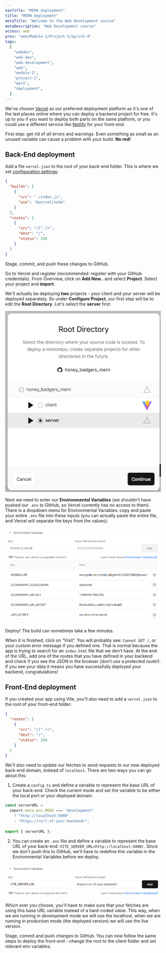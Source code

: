 ```yaml
---
navTitle: "MERN deployment"
title: "MERN deployment"
metaTitle: "Welcome to the Web Development course"
metaDescription: "Web Development course"
access: web
prev: "web/Module-2/Project-1/Sprint-4"
tags:
  [
    "webdev",
    "web-dev",
    "web-development",
    "web",
    "module-2",
    "project-1",
    "mern",
    "deployment",
  ]
---
```


We've chosen [Vercel](https://vercel.com/) as our preferred deployment platform as it's one of the last places online where you can deploy a backend project for free. It's up to you if you want to deploy both parts on the same platform, or you could use a different service like [Netlify](https://www.netlify.com/) for your front-end.

First step: get rid of _all_ errors and warnings. Even something as small as an unused variable can cause a problem with your build. **No red!**

## Back-End deployment

Add a file `vercel.json` to the root of your back-end folder. This is where we set [configuration settings](https://vercel.com/docs/concepts/projects/project-configuration):

```json
{
  "builds": [
    {
      "src": "./index.js",
      "use": "@vercel/node"
    }
  ],
  "routes": [
    {
      "src": "/[^.]+",
      "dest": "/",
      "status": 200
    }
  ]
}
```

Stage, commit, and push these changes to GitHub.

Go to Vercel and register (recommended: register with your GitHub credentials). From Overview, click on **Add New..** and select **Project**. Select your project and **import**.

We'll actually be deploying **two** projects - your client and your server will be deployed separately. So under **Configure Project**, our first step will be to edit the **Root Directory**. Let's select the **server** first:

![Edit Root](./mern_root-change.png)

Next we need to enter our **Environmental Variables** (we shouldn't have pushed our `.env` to GitHub, so Vercel currently has no access to them). There is a dropdown menu for Environmental Variables: copy and paste your entire `.env` file into these inputs (you can actually paste the entire file, and Vercel will separate the keys from the values):

![Env Variables](./mern_env-variables.png)

Deploy! The build can sometimes take a few minutes.

When it is finished, click on “Visit”. You will probably see: `Cannot GET /`, or your custom error message if you defined one. That is normal because the app is trying to search for an `index.html` file that we don’t have. At the end of the URL, add one of the routes that you have defined in your backend and check if you see the JSON in the browser (don’t use a protected route!). If you see your data it means you have successfully deployed your backend, congratulations!

## Front-End deployment

If you created your app using Vite, you'll also need to add a `vercel.json` to the root of your front-end folder:

```json
{
  "routes": [
    {
      "src": "/[^.]+",
      "dest": "/",
      "status": 200
    }
  ]
}
```

We'll also need to update our fetches to send requests to our new deployed back-end domain, instead of `localhost`. There are two ways you can go about this:

1. Create a `config.ts` and define a variable to represent the base URL of your back-end. Check the current mode and set the variable to be either the local port or your deployed domain:

```ts
const serverURL =
  import.meta.env.MODE === "development"
    ? "http://localhost:5000"
    : "https://<url-of-your-backend>";

export { serverURL };
```

2. You can create an `.env` file and define a variable to represent the base URL of your back-end: `VITE_SERVER_URL=http://localhost:5000/`. Since we don't push this to GitHub, we'll have to redefine this variable in the Environmental Variables before we deploy.

![Base URL](./mern_base-url.png)

Which ever you choose, you'll have to make sure that your fetches are using this base URL variable instead of a hard-coded value. This way, when we are running in development mode we will use the localhost, when we are running in production mode (the deployed version) we will use the live version.

Stage, commit and push changes to GitHub. You can now follow the same steps to deploy the front-end - change the root to the client folder and set relevant env variables.
